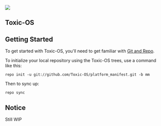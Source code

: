 <img src="https://raw.github.com/Toxic-OS/platform_manifest/mm/Toxic.png">

Toxic-OS
--------

Getting Started
---------------

To get started with Toxic-OS, you'll need to get
familiar with [Git and Repo](http://source.android.com/source/using-repo.html).

To initialize your local repository using the Toxic-OS trees, use a command like this:

    repo init -u git://github.com/Toxic-OS/platform_manifest.git -b mm

Then to sync up:

    repo sync

Notice
--------
Still WIP
